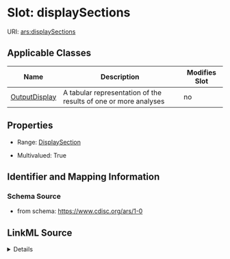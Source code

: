 # Slot: displaySections

URI: [ars:displaySections](https://www.cdisc.org/ars/1-0/displaySections)



<!-- no inheritance hierarchy -->




## Applicable Classes

| Name | Description | Modifies Slot |
| --- | --- | --- |
[OutputDisplay](OutputDisplay.md) | A tabular representation of the results of one or more analyses |  no  |







## Properties

* Range: [DisplaySection](DisplaySection.md)

* Multivalued: True





## Identifier and Mapping Information







### Schema Source


* from schema: https://www.cdisc.org/ars/1-0




## LinkML Source

<details>
```yaml
name: displaySections
from_schema: https://www.cdisc.org/ars/1-0
rank: 1000
multivalued: true
alias: displaySections
domain_of:
- OutputDisplay
range: DisplaySection
inlined: true
inlined_as_list: true

```
</details>